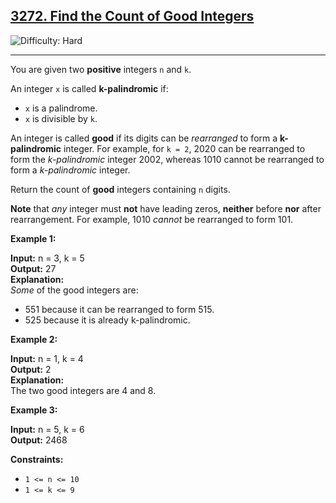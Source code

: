 ## [3272\. Find the Count of Good Integers](https://leetcode.com/problems/find-the-count-of-good-integers)

![Difficulty: Hard](https://img.shields.io/badge/Difficulty-Hard-red)

---

You are given two **positive** integers `n` and `k`.

An integer `x` is called **k-palindromic** if:

- `x` is a palindrome.
- `x` is divisible by `k`.

An integer is called **good** if its digits can be _rearranged_ to form a **k-palindromic** integer. For example, for `k = 2`, 2020 can be rearranged to form the _k-palindromic_ integer 2002, whereas 1010 cannot be rearranged to form a _k-palindromic_ integer.

Return the count of **good** integers containing `n` digits.

**Note** that _any_ integer must **not** have leading zeros, **neither** before **nor** after rearrangement. For example, 1010 _cannot_ be rearranged to form 101.

**Example 1:**

**Input:** n = 3, k = 5\
**Output:** 27\
**Explanation:**\
_Some_ of the good integers are:

- 551 because it can be rearranged to form 515.
- 525 because it is already k-palindromic.

**Example 2:**

**Input:** n = 1, k = 4\
**Output:** 2\
**Explanation:**\
The two good integers are 4 and 8.

**Example 3:**

**Input:** n = 5, k = 6\
**Output:** 2468

**Constraints:**

- `1 <= n <= 10`
- `1 <= k <= 9`
